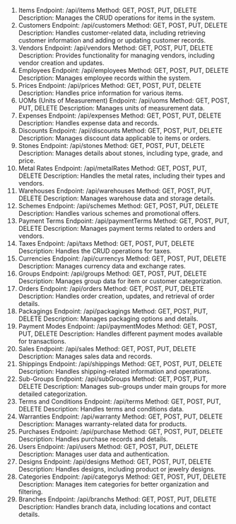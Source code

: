 1. Items
Endpoint: /api/items
Method: GET, POST, PUT, DELETE
Description: Manages the CRUD operations for items in the system.
2. Customers
Endpoint: /api/customers
Method: GET, POST, PUT, DELETE
Description: Handles customer-related data, including retrieving customer information and adding or updating customer records.
3. Vendors
Endpoint: /api/vendors
Method: GET, POST, PUT, DELETE
Description: Provides functionality for managing vendors, including vendor creation and updates.
4. Employees
Endpoint: /api/employees
Method: GET, POST, PUT, DELETE
Description: Manages employee records within the system.
5. Prices
Endpoint: /api/prices
Method: GET, POST, PUT, DELETE
Description: Handles price information for various items.
6. UOMs (Units of Measurement)
Endpoint: /api/uoms
Method: GET, POST, PUT, DELETE
Description: Manages units of measurement data.
7. Expenses
Endpoint: /api/expenses
Method: GET, POST, PUT, DELETE
Description: Handles expense data and records.
8. Discounts
Endpoint: /api/discounts
Method: GET, POST, PUT, DELETE
Description: Manages discount data applicable to items or orders.
9. Stones
Endpoint: /api/stones
Method: GET, POST, PUT, DELETE
Description: Manages details about stones, including type, grade, and price.
10. Metal Rates
Endpoint: /api/metalRates
Method: GET, POST, PUT, DELETE
Description: Handles the metal rates, including their types and vendors.
11. Warehouses
Endpoint: /api/warehouses
Method: GET, POST, PUT, DELETE
Description: Manages warehouse data and storage details.
12. Schemes
Endpoint: /api/schemes
Method: GET, POST, PUT, DELETE
Description: Handles various schemes and promotional offers.
13. Payment Terms
Endpoint: /api/paymentTerms
Method: GET, POST, PUT, DELETE
Description: Manages payment terms related to orders and vendors.
14. Taxes
Endpoint: /api/taxs
Method: GET, POST, PUT, DELETE
Description: Handles the CRUD operations for taxes.
15. Currencies
Endpoint: /api/currencys
Method: GET, POST, PUT, DELETE
Description: Manages currency data and exchange rates.
16. Groups
Endpoint: /api/groups
Method: GET, POST, PUT, DELETE
Description: Manages group data for item or customer categorization.
17. Orders
Endpoint: /api/orders
Method: GET, POST, PUT, DELETE
Description: Handles order creation, updates, and retrieval of order details.
18. Packagings
Endpoint: /api/packagings
Method: GET, POST, PUT, DELETE
Description: Manages packaging options and details.
19. Payment Modes
Endpoint: /api/paymentModes
Method: GET, POST, PUT, DELETE
Description: Handles different payment modes available for transactions.
20. Sales
Endpoint: /api/sales
Method: GET, POST, PUT, DELETE
Description: Manages sales data and records.
21. Shippings
Endpoint: /api/shippings
Method: GET, POST, PUT, DELETE
Description: Handles shipping-related information and operations.
22. Sub-Groups
Endpoint: /api/subGroups
Method: GET, POST, PUT, DELETE
Description: Manages sub-groups under main groups for more detailed categorization.
23. Terms and Conditions
Endpoint: /api/terms
Method: GET, POST, PUT, DELETE
Description: Handles terms and conditions data.
24. Warranties
Endpoint: /api/warranty
Method: GET, POST, PUT, DELETE
Description: Manages warranty-related data for products.
25. Purchases
Endpoint: /api/purchase
Method: GET, POST, PUT, DELETE
Description: Handles purchase records and details.
26. Users
Endpoint: /api/users
Method: GET, POST, PUT, DELETE
Description: Manages user data and authentication.
27. Designs
Endpoint: /api/designs
Method: GET, POST, PUT, DELETE
Description: Handles designs, including product or jewelry designs.
28. Categories
Endpoint: /api/categorys
Method: GET, POST, PUT, DELETE
Description: Manages item categories for better organization and filtering.
29. Branches
Endpoint: /api/branchs
Method: GET, POST, PUT, DELETE
Description: Handles branch data, including locations and contact details.
